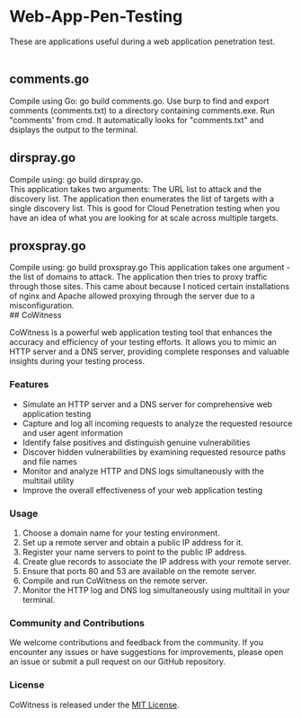 # Web-App-Pen-Testing
These are applications useful during a web application penetration test.<br>
<br>
<h2>comments.go</h2>
Compile using Go: go build comments.go. Use burp to find and export comments (comments.txt) to a directory containing comments.exe. Run "comments' from cmd. It automatically looks for "comments.txt" and dsiplays the output to the terminal.
<br>
<h2>dirspray.go</h2>
Compile using: go build dirspray.go.
<br>
This application takes two arguments: The URL list to attack and the discovery list. The application then enumerates the list of targets with a single discovery list. This is good for Cloud Penetration testing when you have an idea of what you are looking for at scale across multiple targets.
  <br>
  <h2>proxspray.go</h2>
Compile using: go build proxspray.go
This application takes one argument - the list of domains to attack. The application then tries to proxy traffic through those sites. This came about because I noticed certain installations of nginx and Apache allowed proxying through the server due to a misconfiguration.
<br>
## CoWitness

CoWitness is a powerful web application testing tool that enhances the accuracy and efficiency of your testing efforts. It allows you to mimic an HTTP server and a DNS server, providing complete responses and valuable insights during your testing process.

### Features

- Simulate an HTTP server and a DNS server for comprehensive web application testing
- Capture and log all incoming requests to analyze the requested resource and user agent information
- Identify false positives and distinguish genuine vulnerabilities
- Discover hidden vulnerabilities by examining requested resource paths and file names
- Monitor and analyze HTTP and DNS logs simultaneously with the multitail utility
- Improve the overall effectiveness of your web application testing

### Usage

1. Choose a domain name for your testing environment.
2. Set up a remote server and obtain a public IP address for it.
3. Register your name servers to point to the public IP address.
4. Create glue records to associate the IP address with your remote server.
5. Ensure that ports 80 and 53 are available on the remote server.
6. Compile and run CoWitness on the remote server.
7. Monitor the HTTP log and DNS log simultaneously using multitail in your terminal.

### Community and Contributions

We welcome contributions and feedback from the community. If you encounter any issues or have suggestions for improvements, please open an issue or submit a pull request on our GitHub repository.

### License

CoWitness is released under the [MIT License](LICENSE).

